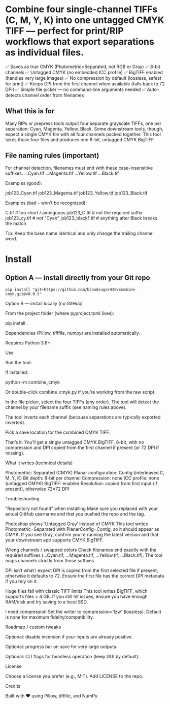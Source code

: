 # Combine four single-channel TIFFs (C, M, Y, K) into one untagged CMYK TIFF — perfect for print/RIP workflows that export separations as individual files.

✅ Saves as true CMYK (Photometric=Separated, not RGB or Gray)
✅ 8-bit channels
✅ Untagged CMYK (no embedded ICC profile)
✅ BigTIFF enabled (handles very large images)
✅ No compression by default (lossless, safest for print)
✅ Keeps DPI from the first channel when available (falls back to 72 DPI)
✅ Simple file picker — no command-line arguments needed
✅ Auto-detects channel order from filenames

## What this is for

Many RIPs or prepress tools output four separate grayscale TIFFs, one per separation: Cyan, Magenta, Yellow, Black. Some downstream tools, though, expect a single CMYK file with all four channels packed together.
This tool takes those four files and produces one 8-bit, untagged CMYK BigTIFF.

## File naming rules (important)

For channel detection, filenames must end with these case-insensitive suffixes:
…Cyan.tif
…Magenta.tif
…Yellow.tif
…Black.tif

Examples (good):

job123_Cyan.tif
job123_Magenta.tif
job123_Yellow.tif
job123_Black.tif


Examples (bad – won’t be recognized):

C.tif             # too short / ambiguous
job123_C.tif      # not the required suffix
job123_cy.tif     # not "Cyan"
job123_black1.tif # anything after Black breaks the match


Tip: Keep the base name identical and only change the trailing channel word.

# Install

## Option A — install directly from your Git repo

````
pip install "git+https://github.com/bloodsugar420/combine-cmyk.git@v0.0.5"
````
Option B — install locally (no GitHub)

From the project folder (where pyproject.toml lives):

pip install .

Dependencies (Pillow, tifffile, numpy) are installed automatically.

Requires Python 3.8+.

Use

Run the tool:

If installed:

python -m combine_cmyk


Or double-click combine_cmyk.py if you’re working from the raw script.

In the file picker, select the four TIFFs (any order).
The tool will detect the channel by your filename suffix (see naming rules above).

The tool inverts each channel (because separations are typically exported inverted).

Pick a save location for the combined CMYK TIFF.

That’s it. You’ll get a single untagged CMYK BigTIFF, 8-bit, with no compression and DPI copied from the first channel if present (or 72 DPI if missing).

What it writes (technical details)

Photometric: Separated (CMYK)
Planar configuration: Contig (interleaved C, M, Y, K)
Bit depth: 8-bit per channel
Compression: none
ICC profile: none (untagged CMYK)
BigTIFF: enabled
Resolution: copied from first input (if present), otherwise 72×72 DPI

Troubleshooting

“Repository not found” when installing
Make sure you replaced <YOURUSERNAME> with your actual GitHub username and that you pushed the repo and the tag.

Photoshop shows ‘Untagged Gray’ instead of CMYK
This tool writes Photometric=Separated with PlanarConfig=Contig, so it should appear as CMYK. If you see Gray, confirm you’re running the latest version and that your downstream app supports CMYK BigTIFF.

Wrong channels / swapped colors
Check filenames end exactly with the required suffixes (…Cyan.tif, …Magenta.tif, …Yellow.tif, …Black.tif). The tool maps channels strictly from those suffixes.

DPI isn’t what I expect
DPI is copied from the first selected file if present; otherwise it defaults to 72. Ensure the first file has the correct DPI metadata if you rely on it.

Huge files fail with classic TIFF limits
This tool writes BigTIFF, which supports files > 4 GB. If you still hit issues, ensure you have enough RAM/disk and try saving to a local SSD.

I need compression
Set the writer to compression='lzw' (lossless). Default is none for maximum fidelity/compatibility.

Roadmap / custom tweaks

Optional: disable inversion if your inputs are already positive.

Optional: progress bar on save for very large outputs.

Optional: CLI flags for headless operation (keep GUI by default).

License

Choose a license you prefer (e.g., MIT). Add LICENSE to the repo.

Credits

Built with ❤️ using Pillow, tifffile, and NumPy.
